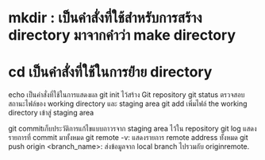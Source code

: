 # mkdir : เป็นคำสั่งที่ใช้สำหรับการสร้าง directory มาจากคำว่า make directory
# cd เป็นคำสั่งที่ใช้ในการย้่าย directory
echo เป็นคำสั่งที่ใช้ในการแสดงผล
git init ไว้สร้าง Git repository
git status ตรวจสอบสถานะไฟล์ของ working directory และ staging area
git add เพิ่มไฟล์ the working directory เข้าสู่ staging area

git commitเก็บประวัติการแก้ไขแบบถาวรจาก staging area ไว้ใน repository
git log แสดงรายการที่ commit มาทั้งหมด
git remote -v: แสดงรายการ remote address ทั้งหมด
git push origin <branch_name>: ส่งข้อมูลจาก local branch ไปรวมกับ originremote.
